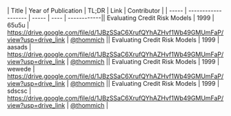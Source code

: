 | Title | Year of Publication | TL;DR | Link | Contributor |
| ----- | ------------------- | ----- | ---- | ------------|| Evaluating Credit Risk Models | 1999 | 65u5u | https://drive.google.com/file/d/1JBzSSaC6XrufQYhAZHvf1Wb49GMUmFaP/view?usp=drive_link | [@thommich](https://github.com/thommich) || Evaluating Credit Risk Models | 1999 | aasads | https://drive.google.com/file/d/1JBzSSaC6XrufQYhAZHvf1Wb49GMUmFaP/view?usp=drive_link | [@thommich](https://github.com/thommich) || Evaluating Credit Risk Models | 1999 | wewede | https://drive.google.com/file/d/1JBzSSaC6XrufQYhAZHvf1Wb49GMUmFaP/view?usp=drive_link | [@thommich](https://github.com/thommich) || Evaluating Credit Risk Models | 1999 | sdscsc | https://drive.google.com/file/d/1JBzSSaC6XrufQYhAZHvf1Wb49GMUmFaP/view?usp=drive_link | [@thommich](https://github.com/thommich) |